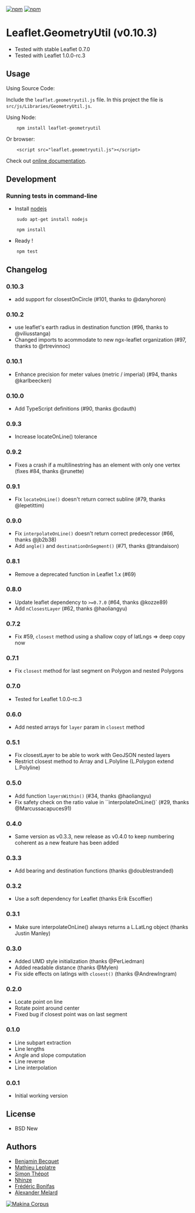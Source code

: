 <a href="https://www.npmjs.com/package/leaflet-geometryutil"><img alt="npm" src="https://img.shields.io/npm/dt/leaflet-geometryutil"></a>
<a href="https://www.npmjs.com/package/leaflet-geometryutil"><img alt="npm" src= "https://img.shields.io/npm/v/leaflet-geometryutil?color=red"></a>

# Leaflet.GeometryUtil (v0.10.3)

- Tested with stable Leaflet 0.7.0
- Tested with Leaflet 1.0.0-rc.3

## Usage

Using Source Code:

Include the `leaflet.geometryutil.js` file. In this project the file is `src/js/Libraries/GeometryUtil.js`.

Using Node:

```
    npm install leaflet-geometryutil
```

Or browser:

```
    <script src="leaflet.geometryutil.js"></script>
```

Check out [online documentation](http://makinacorpus.github.io/Leaflet.GeometryUtil/).

## Development

### Running tests in command-line

- Install [nodejs](http://nodejs.org)

```
    sudo apt-get install nodejs

    npm install
```

- Ready !

```
    npm test
```

## Changelog

### 0.10.3

- add support for closestOnCircle (#101, thanks to @danyhoron)

### 0.10.2

- use leaflet's earth radius in destination function (#96, thanks to @viliusstanga)
- Changed imports to acommodate to new ngx-leaflet organization (#97, thanks to @rtrevinnoc)

### 0.10.1

- Enhance precision for meter values (metric / imperial) (#94, thanks @karlbeecken)

### 0.10.0

- Add TypeScript definitions (#90, thanks @cdauth)

### 0.9.3

- Increase locateOnLine() tolerance

### 0.9.2

- Fixes a crash if a multilinestring has an element with only one vertex (fixes #84, thanks @runette)

### 0.9.1

- Fix `locateOnLine()` doesn't return correct subline (#79, thanks @lepetittim)

### 0.9.0

- Fix `interpolateOnLine()` doesn't return correct predecessor (#66, thanks @jb2b38)
- Add `angle()` and `destinationOnSegment()` (#71, thanks @trandaison)

### 0.8.1

- Remove a deprecated function in Leaflet 1.x (#69)

### 0.8.0

- Update leaflet dependency to `>=0.7.0` (#64, thanks @kozze89)
- Add `nClosestLayer` (#62, thanks @haoliangyu)

### 0.7.2

- Fix #59, `closest` method using a shallow copy of latLngs => deep copy now

### 0.7.1

- Fix `closest` method for last segment on Polygon and nested Polygons

### 0.7.0

- Tested for Leaflet 1.0.0-rc.3

### 0.6.0

- Add nested arrays for `layer` param in `closest` method

### 0.5.1

- Fix closestLayer to be able to work with GeoJSON nested layers
- Restrict closest method to Array and L.Polyline (L.Polygon extend L.Polyline)

### 0.5.0

- Add function `layersWithin()` (#34, thanks @haoliangyu)
- Fix safety check on the ratio value in ``interpolateOnLine()` (#29, thanks @Marcussacapuces91)

### 0.4.0

- Same version as v0.3.3, new release as v0.4.0 to keep numbering coherent as a new feature has been added

### 0.3.3

- Add bearing and destination functions (thanks @doublestranded)

### 0.3.2

- Use a soft dependency for Leaflet (thanks Erik Escoffier)

### 0.3.1

- Make sure interpolateOnLine() always returns a L.LatLng object (thanks Justin Manley)

### 0.3.0

- Added UMD style initialization (thanks @PerLiedman)
- Added readable distance (thanks @Mylen)
- Fix side effects on latlngs with `closest()` (thanks @AndrewIngram)

### 0.2.0

- Locate point on line
- Rotate point around center
- Fixed bug if closest point was on last segment

### 0.1.0

- Line subpart extraction
- Line lengths
- Angle and slope computation
- Line reverse
- Line interpolation

### 0.0.1

- Initial working version

## License

- BSD New

## Authors

- [Benjamin Becquet](https://github.com/bbecquet)
- [Mathieu Leplatre](https://github.com/leplatrem)
- [Simon Thépot](https://github.com/djcoin)
- [Nhinze](https://github.com/nhinze)
- [Frédéric Bonifas](https://github.com/fredericbonifas)
- [Alexander Melard](https://github.com/mylen)

[![Makina Corpus](http://depot.makina-corpus.org/public/logo.gif)](http://makinacorpus.com)
